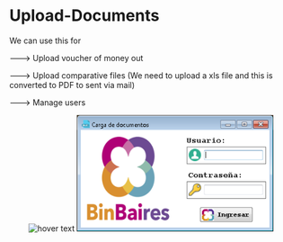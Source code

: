 # Upload-Documents

<div>
<p>We can use this for</p>
        <p>---> Upload voucher of money out</p>        
        <p>---> Upload comparative files (We need to upload a xls file and this is converted to PDF to sent via mail)</p>
        <p>---> Manage users</p> 
</div>

<p align="center">
  <img src="your_relative_path_here" width="350" title="hover text">
  <img src="https://raw.githubusercontent.com/Daniel-Alberto-Flores/Upload-Documents/main/Login.png" width="350" alt="accessibility text">
</p>
